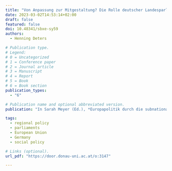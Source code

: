 ```yaml
---
title: "Von Anpassung zur Mitgestaltung? Die Rolle deutscher Landesparlamente bei der Reform der Entsenderichtlinie"
date: 2023-03-02T14:53:14+02:00
draft: false
featured: false
doi: 10.48341/sbxe-sy59
authors:
  - Henning Deters

# Publication type.
# Legend:
# 0 = Uncategorized
# 1 = Conference paper
# 2 = Journal article
# 3 = Manuscript
# 4 = Report
# 5 = Book
# 6 = Book section
publication_types:
  - "6"

# Publication name and optional abbreviated version.
publication: "In Sarah Meyer (Ed.), *Europapolitik durch die subnationale Brille: Regionalparlamente und Bürger:Innen im EU Mehrebenensystem* (99-142). Krems: University of Krems Press"

tags:
  - regional policy
  - parliaments
  - European Union
  - Germany
  - social policy

# Links (optional).
url_pdf: "https://door.donau-uni.ac.at/o:3147"

---
```

